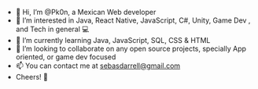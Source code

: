 - 👋 Hi, I’m @Pk0n, a Mexican Web developer
- 👀 I’m interested in Java, React Native, JavaScript, C#, Unity, Game Dev , and Tech in general 💻
- 🌱 I’m currently learning Java, JavaScript, SQL, CSS & HTML
- 💞️ I’m looking to collaborate on any open source projects, specially App oriented, or game dev focused
- 📫 You can contact me at sebasdarrell@gmail.com
- Cheers! 🍾

<!---
Pk0n/Pk0n is a ✨ special ✨ repository because its `README.md` (this file) appears on your GitHub profile.
You can click the Preview link to take a look at your changes.
--->
